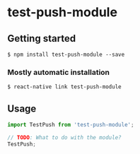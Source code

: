 # test-push-module

## Getting started

`$ npm install test-push-module --save`

### Mostly automatic installation

`$ react-native link test-push-module`

## Usage
```javascript
import TestPush from 'test-push-module';

// TODO: What to do with the module?
TestPush;
```
